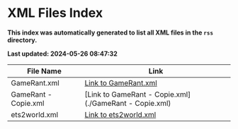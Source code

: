 # XML Files Index
**This index was automatically generated to list all XML files in the `rss` directory.**

**Last updated: 2024-05-26 08:47:32**

| File Name | Link |
|-----------|------|
| GameRant.xml | [Link to GameRant.xml](./GameRant.xml) |
| GameRant - Copie.xml | [Link to GameRant - Copie.xml](./GameRant - Copie.xml) |
| ets2world.xml | [Link to ets2world.xml](./ets2world.xml) |
